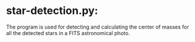 # star-detection.py:
  The program is used for detecting and calculating the center of masses for all the detected stars in a FITS astronomical photo.
  
